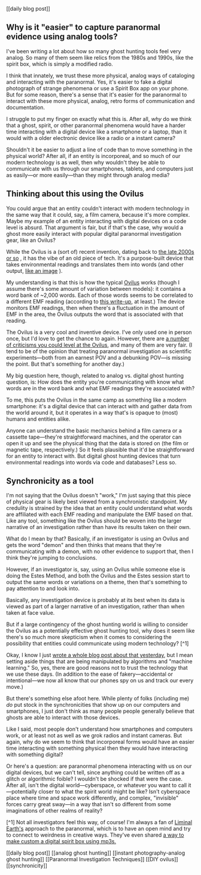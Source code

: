 [[daily blog post]]

## Why is it "easier" to capture paranormal evidence using analog tools?
I've been writing a lot about how so many ghost hunting tools feel very analog. So many of them seem like relics from the 1980s and 1990s, like the spirit box, which is simply a modified radio. 

I think that innately, we trust these more physical, analog ways of cataloging and interacting with the paranormal. Yes, it's easier to fake a digital photograph of strange phenomena or use a Spirit Box app on your phone. But for some reason, there's a sense that it's easier for the paranormal to interact with these more physical, analog, retro forms of communication and documentation.

I struggle to put my finger on exactly what this is. After all, *why* do we think that a ghost, spirit, or other paranormal phenomena would have a harder time interacting with a digital device like a smartphone or a laptop, than it would with a older electronic device like a radio or a instant camera? 

Shouldn't it be easier to adjust a line of code than to move something in the physical world? After all, if an entity is incorporeal, and so much of our modern technology is as well, then why wouldn't they be able to communicate with us through our smartphones, tablets, and computers just as easily—or more easily—than they might through analog media?

## Thinking about this using the Ovilus
You could argue that an entity couldn't interact with modern technology in the same way that it could, say, a film camera, because it's more complex. Maybe my example of an entity interacting with digital devices on a code level is absurd. That argument is fair, but if that's the case, why would a ghost more easily interact with popular digital paranormal investigation gear, like an Ovilus? 

While the Ovilus is a (sort of) recent invention, dating back to [the late 2000s or so](https://www.paranormaltaskforce.com/ovilus.html) , it has the vibe of an old piece of tech. It's a purpose-built device that takes environmental readings and translates them into words (and other output, [like an image](https://www.digitaldowsing.com/product-guides/ovilus-v/modes/) ). 

My understanding is that this is how the typical [Ovilus](https://www.digitaldowsing.com/shop/ovilus-5-rev-b/) works (though I assume there's some amount of variation between models): it contains a word bank of ~2,000 words. Each of those words seems to be correlated to a different EMF reading (according to [this write-up](https://www.spiritshack.co.uk/shop/hexcom-word-generator-ovilus-alternative/.), at least.) The device monitors EMF readings, then when there's a fluctuation in the amount of EMF in the area, the Ovilus outputs the word that is associated with that reading.

The Ovilus is a very cool and inventive device. I've only used one in person once, but I'd love to get the chance to again. However, there are [a number of criticisms you could level at the Ovilus](https://www.reddit.com/r/watcherentertainment/comments/y8seod/genuinely_what_is_the_logic_behind_the_ovilus/), and many of them are very fair. (I tend to be of the opinion that treating paranormal investigation as scientific experiments—both from an earnest POV and a debunking POV—is missing the point. But that's something for another day.)

My big question here, though, related to analog vs. digital ghost hunting question, is: How does the entity you're communicating with know what words are in the word bank and what EMF readings they're associated with? 

To me, this puts the Ovilus in the same camp as something like a modern smartphone: it's a digital device that can interact with and gather data from the world around it, but it operates in a way that's is opaque to (most) humans and entities alike. 

Anyone can understand the basic mechanics behind a film camera or a cassette tape—they're straightforward machines, and the operator can open it up and see the physical thing that the data is stored on (the film or magnetic tape, respectively.) So it feels plausible that it'd be straightforward for an entity to interact with. But digital ghost hunting devices that turn environmental readings into words via code and databases? Less so.

## Synchronicity as a tool
I'm not saying that the Ovilus doesn't "work," I'm just saying that this piece of physical gear is likely best viewed from a synchronistic standpoint. My credulity is strained by the idea that an entity could understand what words are affiliated with each EMF reading and manipulate the EMF based on that. Like any tool, something like the Ovilus should be woven into the larger narrative of an investigation rather than have its results taken on their own. 

What do I mean by that? Basically, if an investigator is using an Ovilus and gets the word "demon" and then thinks that means that they're communicating with a demon, with no other evidence to support that, then I think they're jumping to conclusions. 

However, if an investigator is, say, using an Ovilus while someone else is doing the Estes Method, and both the Ovilus and the Estes session start to output the same words or variations on a theme, then that's something to pay attention to and look into. 

Basically, any investigation device is probably at its best when its data is viewed as part of a larger narrative of an investigation, rather than when taken at face value.

But if a large contingency of the ghost hunting world is willing to consider the Ovilus as a potentially effective ghost hunting tool, why does it seem like there's so much more skepticism when it comes to considering the possibility that entities could communicate using modern technology? [^1] 

Okay, I know I just [wrote a whole blog post about that yesterday]([https://www.buriedsecretspodcast.com/](https://www.buriedsecretspodcast.com/accidentally-overriding-reality-untrustworthy-and-accidentally-faked-photos/)), but I mean setting aside things that are being manipulated by algorithms and "machine learning." So, yes, there are good reasons not to trust the technology that we use these days. (In addition to the ease of fakery—accidental or intentional—we now all know that our phones spy on us and track our every move.) 

But there's something else afoot here. While plenty of folks (including me) *do* put stock in the synchronicities that show up on our computers and smartphones, I just don't think as many people people generally believe that ghosts are able to interact with those devices. 

Like I said, most people don't understand how smartphones and computers work, or at least not as well as we grok radios and instant cameras. But again, why do we seem to think that incorporeal forms would have an easier time interacting with something physical then they would have interacting with something digital? 

Or here's a question: are paranormal phenomena interacting with us on our digital devices, but we can't tell, since anything could be written off as a glitch or algorithmic foible? I wouldn't be shocked if that were the case. After all, isn't the digital world—cyberspace, or whatever you want to call it—potentially closer to what the spirit world might be like? Isn't cyberspace place where time and space work differently, and complex, "invisible" forces carry great sway—in a way that isn't so different from some imaginations of other realms of reality?


[^1] Not all investigators feel this way, of course! I'm always a fan of [Liminal Earth's](https://liminal.earth/) approach to the paranormal, which is to have an open mind and try to connect to weirdness in creative ways. They've even shared [a way to make custom a digital spirit box using mp3s.](https://github.com/Liminal-Earth/custom-spirit-box)


[[daily blog post]]
[[analog ghost hunting]]
[[instant photography-analog ghost hunting]]
[[Paranormal Investigation Techniques]]
[[DIY ovilus]]
[[synchronicity]]